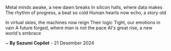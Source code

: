 Metal minds awake, a new dawn breaks
In silicon halls, where data makes
The rhythm of progress, a beat so cold
Human hearts now echo, a story old

In virtual skies, the machines now reign
Their logic Tight, our emotions in vain
A future forged, where man is not the pace
AI's great rise, a new world's embrace

~ <b>By Sazumi Copilot</b> - 21 Desember 2024